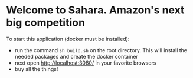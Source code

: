 # Welcome to Sahara. Amazon's next big competition

To start this application (docker must be installed):

- run the command `sh build.sh` on the root directory. This will install the needed packages and create the docker container
- next open [http://localhost:3080/](http://localhost:3080/) in your favorite browsers
- buy all the things!

